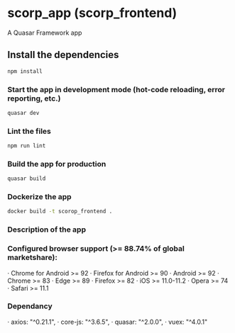 # scorp_app (scorp_frontend)

A Quasar Framework app

## Install the dependencies

```bash
npm install
```

### Start the app in development mode (hot-code reloading, error reporting, etc.)

```bash
quasar dev
```

### Lint the files

```bash
npm run lint
```

### Build the app for production

```bash
quasar build
```

### Dockerize the app

```bash
docker build -t scorop_frontend .
```

### Description of the app

### Configured browser support (>= 88.74% of global marketshare):

· Chrome for Android >= 92
· Firefox for Android >= 90
· Android >= 92
· Chrome >= 83
· Edge >= 89
· Firefox >= 82
· iOS >= 11.0-11.2
· Opera >= 74
· Safari >= 11.1

### Dependancy

· axios: "^0.21.1",
· core-js: "^3.6.5",
· quasar: "^2.0.0",
· vuex: "^4.0.1"
